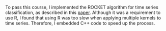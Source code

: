 To pass this course, I implemented the ROCKET algorithm for 
time series classification, as described in this [paper](https://arxiv.org/abs/1910.13051). 
Although it was a requirement to use R, I found that using R 
was too slow when applying multiple kernels to time series. 
Therefore, I embedded C++ code to speed up the process.